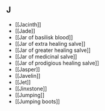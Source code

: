 ## J

- [[Jacinth]]
- [[Jade]]
- [[Jar of basilisk blood]]
- [[Jar of extra healing salve]]
- [[Jar of greater healing salve]]
- [[Jar of medicinal salve]]
- [[Jar of prodigious healing salve]]
- [[Jasper]]
- [[Javelin]]
- [[Jet]]
- [[Jinxstone]]
- [[Jumping]]
- [[Jumping boots]]
